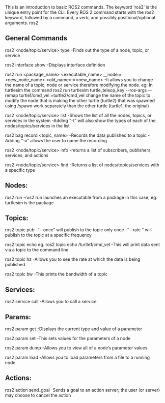 This is an introduction to basic ROS2 commands. 
The keyword ‘ros2‘ is the unique entry point for the CLI. Every ROS 2 command starts with the ros2 keyword, followed by a command, a verb, and possibly positional/optional arguments.
 ros2 <command> <verb>

General Commands
-
ros2 <node/topic/service> type
  -Finds out the type of a node, topic, or service

ros2 interface show <type>
  -Displays interface definition

ros2 run <package_name> <executable_name> __node:=<new_node_name> <old_name>:=<new_name>
  -It allows you to change the name of a topic, node or service therefore modifying the node. 
eg. In turtlesim the command ros2 run turtlesim turtle_teleop_key --ros-args --remap turtle1/cmd_vel:=turtle2/cmd_vel change the name of the topic to modify the node that is making the other turtle (turtle2) that was spawned using /spawn work separately than the other turtle (turtle1, the original) 

ros2 <node/topic/service> list
  -Shows the list of all the nodes, topics, or services in the system
  -Adding “-t” will also show the types of each of the nodes/topics/services in the list

ros2 bag record <topic_name>
  -Records the data published to a topic
  -Adding “-o” allows the user to name the recording

ros2 <node/topic/service> info
  -returns a list of subscribers, publishers, services, and actions

ros2 <node/topic/service> find <type>
  -Returns a list of nodes/topics/services with a specific type


Nodes: 
-
ros2 run <package> <executable>
  -ros2 run launches an executable from a package in this case, eg. turtlesim is the package

Topics:
-
ros2 topic pub <topic> <type> <values>
  -”--once” will publish to the topic only once
  -”--rate <frequency>” will publish to the topic at a specific frequency

ros2 topic echo <topic>  eg. ros2 topic echo /turtle1/cmd_vel
  -This will print data sent via a topic to the command line

ros2 topic hz <topic>
  -Allows you to see the rate at which the data is being published

ros2 topic bw <topic>
  -This prints the bandwidth of a topic

Services:
-
ros2 service call <service> <type> <values>
  -Allows you to call a service

Params:
-
ros2 param get <node> <parameter>
  -Displays the current type and value of a parameter

ros2 param set <node> <parameter> <value>
  -This sets values for the parameters of a node

ros2 param dump <node>
  -Allows you to view all of a node’s parameter values

ros2 param load <node> <file>
  -Allows you to load parameters from a file to a running node
  
Actions:
-
ros2 action send_goal <action> <type> <values>
  -Sends a goal to an action server; the user (or server) may choose to cancel the action
